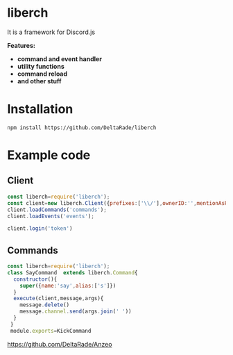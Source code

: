 # liberch
It is a framework for Discord.js

**Features:**
  * **command and event handler**
  * **utility functions**
  * **command  reload**
  * **and other stuff**

# Installation 
`npm install https://github.com/DeltaRade/liberch`

# Example code

## Client
```javascript
const liberch=require('liberch');
const client=new liberch.Client({prefixes:['\\/'],ownerID:'',mentionAsPrefix:false});
client.loadCommands('commands');
client.loadEvents('events');

client.login('token') 
```
## Commands
```javascript
const liberch=require('liberch');
class SayCommand  extends liberch.Command{
  constructor(){
    super({name:'say',alias:['s']})
  }
  execute(client,message,args){
    message.delete()
    message.channel.send(args.join(' '))
  }
 }
 module.exports=KickCommand
 ```
 
 https://github.com/DeltaRade/Anzeo
